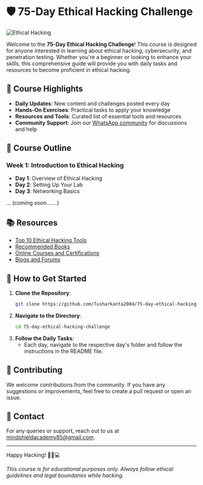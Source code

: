 # 🛡️ 75-Day Ethical Hacking Challenge

![Ethical Hacking](https://example.com/your-image.jpg)

Welcome to the **75-Day Ethical Hacking Challenge**! This course is designed for anyone interested in learning about ethical hacking, cybersecurity, and penetration testing. Whether you're a beginner or looking to enhance your skills, this comprehensive guide will provide you with daily tasks and resources to become proficient in ethical hacking.

## 🌟 Course Highlights

- **Daily Updates**: New content and challenges posted every day
- **Hands-On Exercises**: Practical tasks to apply your knowledge
- **Resources and Tools**: Curated list of essential tools and resources
- **Community Support**: Join our [WhatsApp community](https://lnkd.in/g7q5eWEq) for discussions and help

## 📅 Course Outline

### Week 1: Introduction to Ethical Hacking
- **Day 1**: Overview of Ethical Hacking
- **Day 2**: Setting Up Your Lab
- **Day 3**: Networking Basics
  
... (coming soon.......)

## 📚 Resources

- [Top 10 Ethical Hacking Tools](https://example.com/tools)
- [Recommended Books](https://example.com/books)
- [Online Courses and Certifications](https://example.com/courses)
- [Blogs and Forums](https://example.com/blogs)

## 🚀 How to Get Started

1. **Clone the Repository**:
    ```bash
    git clone https://github.com/Tusharkanta2004/75-day-ethical-hacking-challenge.git
    ```
2. **Navigate to the Directory**:
    ```bash
    cd 75-day-ethical-hacking-challenge
    ```
3. **Follow the Daily Tasks**:
   - Each day, navigate to the respective day's folder and follow the instructions in the README file.

## 🙌 Contributing

We welcome contributions from the community. If you have any suggestions or improvements, feel free to create a pull request or open an issue.

## 📧 Contact

For any queries or support, reach out to us at [mindshieldacademy85@gmail.com](mailto:mindshieldacademy85@gmail.com).

---

Happy Hacking! 🕵️‍♂️💻

*This course is for educational purposes only. Always follow ethical guidelines and legal boundaries while hacking.*
